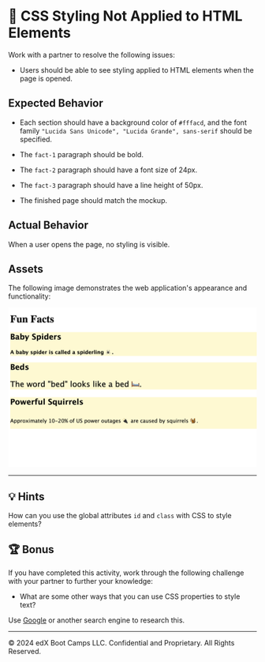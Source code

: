 # 🐛 CSS Styling Not Applied to HTML Elements

Work with a partner to resolve the following issues:

* Users should be able to see styling applied to HTML elements when the page is opened.

## Expected Behavior

* Each section should have a background color of `#fffacd`, and the font family `"Lucida Sans Unicode", "Lucida Grande", sans-serif` should be specified.

* The `fact-1` paragraph should be bold.

* The `fact-2` paragraph should have a font size of 24px.

* The `fact-3` paragraph should have a line height of 50px.

* The finished page should match the mockup.

## Actual Behavior

When a user opens the page, no styling is visible. 

## Assets

The following image demonstrates the web application's appearance and functionality:

![Beneath a heading labeled "Fun Facts," subheadings list  topics above paragraphs of different font sizes, all on yellow backgrounds.](./assets/image-1.png)

---

## 💡 Hints

How can you use the global attributes `id` and `class` with CSS to style elements?

## 🏆 Bonus

If you have completed this activity, work through the following challenge with your partner to further your knowledge:

* What are some other ways that you can use CSS properties to style text? 

Use [Google](https://www.google.com) or another search engine to research this.

---

© 2024 edX Boot Camps LLC. Confidential and Proprietary. All Rights Reserved.
